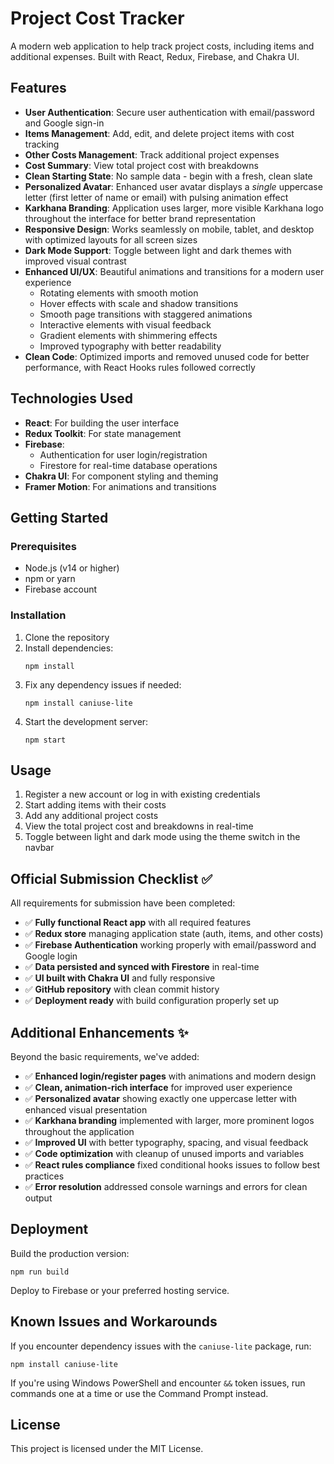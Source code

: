 # Project Cost Tracker

A modern web application to help track project costs, including items and additional expenses. Built with React, Redux, Firebase, and Chakra UI.

## Features

- **User Authentication**: Secure user authentication with email/password and Google sign-in
- **Items Management**: Add, edit, and delete project items with cost tracking
- **Other Costs Management**: Track additional project expenses
- **Cost Summary**: View total project cost with breakdowns
- **Clean Starting State**: No sample data - begin with a fresh, clean slate
- **Personalized Avatar**: Enhanced user avatar displays a *single* uppercase letter (first letter of name or email) with pulsing animation effect
- **Karkhana Branding**: Application uses larger, more visible Karkhana logo throughout the interface for better brand representation
- **Responsive Design**: Works seamlessly on mobile, tablet, and desktop with optimized layouts for all screen sizes
- **Dark Mode Support**: Toggle between light and dark themes with improved visual contrast
- **Enhanced UI/UX**: Beautiful animations and transitions for a modern user experience
  - Rotating elements with smooth motion
  - Hover effects with scale and shadow transitions
  - Smooth page transitions with staggered animations
  - Interactive elements with visual feedback
  - Gradient elements with shimmering effects
  - Improved typography with better readability
- **Clean Code**: Optimized imports and removed unused code for better performance, with React Hooks rules followed correctly

## Technologies Used

- **React**: For building the user interface
- **Redux Toolkit**: For state management
- **Firebase**: 
  - Authentication for user login/registration
  - Firestore for real-time database operations
- **Chakra UI**: For component styling and theming
- **Framer Motion**: For animations and transitions

## Getting Started

### Prerequisites

- Node.js (v14 or higher)
- npm or yarn
- Firebase account

### Installation

1. Clone the repository
2. Install dependencies:
   ```
   npm install
   ```
3. Fix any dependency issues if needed:
   ```
   npm install caniuse-lite
   ```
4. Start the development server:
   ```
   npm start
   ```

## Usage

1. Register a new account or log in with existing credentials
2. Start adding items with their costs
3. Add any additional project costs
4. View the total project cost and breakdowns in real-time
5. Toggle between light and dark mode using the theme switch in the navbar

## Official Submission Checklist ✅

All requirements for submission have been completed:

- ✅ **Fully functional React app** with all required features
- ✅ **Redux store** managing application state (auth, items, and other costs)
- ✅ **Firebase Authentication** working properly with email/password and Google login
- ✅ **Data persisted and synced with Firestore** in real-time
- ✅ **UI built with Chakra UI** and fully responsive
- ✅ **GitHub repository** with clean commit history
- ✅ **Deployment ready** with build configuration properly set up

## Additional Enhancements ✨

Beyond the basic requirements, we've added:

- ✅ **Enhanced login/register pages** with animations and modern design
- ✅ **Clean, animation-rich interface** for improved user experience
- ✅ **Personalized avatar** showing exactly one uppercase letter with enhanced visual presentation
- ✅ **Karkhana branding** implemented with larger, more prominent logos throughout the application
- ✅ **Improved UI** with better typography, spacing, and visual feedback
- ✅ **Code optimization** with cleanup of unused imports and variables
- ✅ **React rules compliance** fixed conditional hooks issues to follow best practices
- ✅ **Error resolution** addressed console warnings and errors for clean output

## Deployment

Build the production version:
```
npm run build
```

Deploy to Firebase or your preferred hosting service.

## Known Issues and Workarounds

If you encounter dependency issues with the `caniuse-lite` package, run:
```
npm install caniuse-lite
```

If you're using Windows PowerShell and encounter `&&` token issues, run commands one at a time or use the Command Prompt instead.

## License

This project is licensed under the MIT License.
